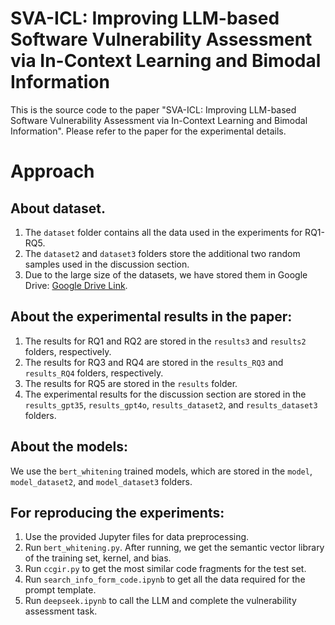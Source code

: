 # SVA-ICL: Improving LLM-based Software Vulnerability Assessment via In-Context Learning and Bimodal Information

This is the source code to the paper "SVA-ICL: Improving LLM-based Software Vulnerability Assessment via In-Context
Learning and Bimodal Information". Please refer to the paper for the experimental details.

# Approach



## About dataset.

1. The `dataset` folder contains all the data used in the experiments for RQ1-RQ5.
2. The `dataset2` and `dataset3` folders store the additional two random samples used in the discussion section.
3. Due to the large size of the datasets, we have stored them in Google Drive: [Google Drive Link](https://drive.google.com/drive/folders/1endc4u6qjaaOUJ0Sxks2PYGYeDC9mJ5p?usp=drive_link).

## About the experimental results in the paper:

1. The results for RQ1 and RQ2 are stored in the `results3` and `results2` folders, respectively.
2. The results for RQ3 and RQ4 are stored in the `results_RQ3` and `results_RQ4` folders, respectively.
3. The results for RQ5 are stored in the `results` folder.
4. The experimental results for the discussion section are stored in the `results_gpt35`, `results_gpt4o`, `results_dataset2`, and `results_dataset3` folders.

## About the models:

We use the `bert_whitening` trained models, which are stored in the `model`, `model_dataset2`, and `model_dataset3` folders.

## For reproducing the experiments:

1. Use the provided Jupyter files for data preprocessing.
2. Run `bert_whitening.py`. After running, we get the semantic vector library of the training set, kernel, and bias.
3. Run `ccgir.py` to get the most similar code fragments for the test set.
4. Run `search_info_form_code.ipynb` to get all the data required for the prompt template.
5. Run `deepseek.ipynb` to call the LLM and complete the vulnerability assessment task.